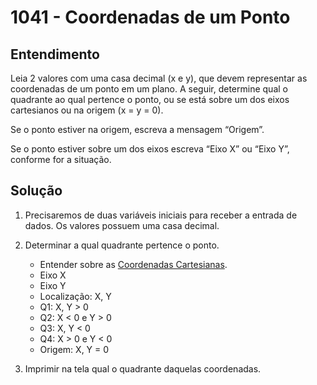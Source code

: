 # 1041 - Coordenadas de um Ponto

## Entendimento

Leia 2 valores com uma casa decimal (x e y), que devem representar as coordenadas de um ponto em um plano. A seguir, determine qual o quadrante ao qual pertence o ponto, ou se está sobre um dos eixos cartesianos ou na origem (x = y = 0).

Se o ponto estiver na origem, escreva a mensagem “Origem”.

Se o ponto estiver sobre um dos eixos escreva “Eixo X” ou “Eixo Y”, conforme for a situação.

## Solução

1. Precisaremos de duas variáveis iniciais para receber a entrada de dados. Os valores possuem uma casa decimal.
2. Determinar a qual quadrante pertence o ponto.

    - Entender sobre as [Coordenadas Cartesianas](https://www.gestaoeducacional.com.br/coordenadas-cartesianas-o-que-sao/).
    - Eixo X
    - Eixo Y
    - Localização: X, Y
    - Q1: X, Y > 0
    - Q2: X < 0 e Y > 0
    - Q3: X, Y < 0
    - Q4: X > 0 e Y < 0
    - Origem: X, Y = 0

3. Imprimir na tela qual o quadrante daquelas coordenadas.
